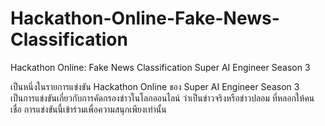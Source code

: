 # Hackathon-Online-Fake-News-Classification
Hackathon Online: Fake News Classification Super AI Engineer Season 3

เป็นหนึ่งในรายการแข่งขัน Hackathon Online ของ Super AI Engineer Season 3 เป็นการแข่งขันเกี่ยวกับการคัดกรองข่าวในโลกออนไลน์ ว่าเป็นข่าวจริงหรือข่าวปลอม ที่หลอกให้คนเชื่อ
การแข่งขันนี้เข้าร่วมเพื่อความสนุกเพียงเท่านั้น
